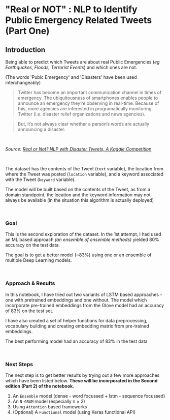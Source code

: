 # "Real or NOT" : NLP to Identify Public Emergency Related Tweets (Part One)


## Introduction

Being able to predict which Tweets are about real Public Emergencies (*eg Earthquakes, Floods, Terrorist Events*) and which ones are not. 

(The words 'Pubic Emergency' and 'Disasters' have been used interchangeably)

> Twitter has become an important communication channel in times of emergency.
The ubiquitousness of smartphones enables people to announce an emergency they’re observing in real-time. Because of this, more agencies are interested in programatically monitoring Twitter (i.e. disaster relief organizations and news agencies).

> But, it’s not always clear whether a person’s words are actually announcing a disaster. 

<BR>

*Source: [Real or Not? NLP with Disaster Tweets, A Kaggle Competition](https://www.kaggle.com/c/nlp-getting-started/overview)*

<BR>

The dataset has the contents of the Tweet (`text` variable), the location from where the Tweet was posted (`location` variable), and a keyword associated with the Tweet (`keyword` variable). 

The model will be built based on the contents of the Tweet, as from a domain standpoint, the location and the keyword information may not always be available (in the situation this algorithm is actually deployed) 


<BR>

### Goal

This is the second exploration of the dataset. In the 1st attempt, I had used an ML based approach *(an ensemble of ensemble methods)* yielded 80% accuracy on the test data. 

The goal is to get a better model (~83%) using one or an ensemble of multiple Deep Learning models.


<BR>

### Approach & Results

In this notebook, I have tried out two variants of LSTM based approaches - one with pretrained embeddings and one without. The model which incorporate pre-trained embeddings from the Glove model had an accuracy of 83% on the test set.

I have also created a set of helper functions for data preprocessing, vocabulary building and creating embedding matrix from pre-trained embeddings.

The best performing model had an accuracy of 83% in the test data

<BR>

### Next Steps

The next step is to get better results by trying out a few more approaches which have been listed below. **These will be incorporated in the Second edition (Part 2) of the notebook.**

1. An `Ensemble` model (dense - word focussed + lstm - sequence focussed)
2. An `N-GRAM` model (especially n = 2)
3. Using `Attention` based frameworks
4. (Optional) A `Functional` model (using Keras functional API)
